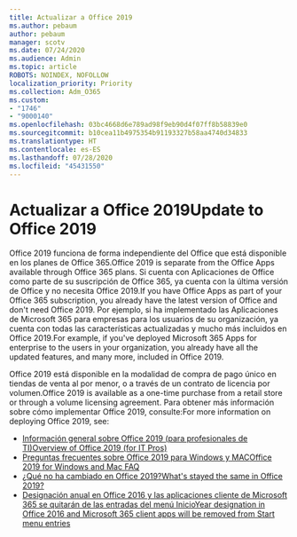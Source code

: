 ```yaml
---
title: Actualizar a Office 2019
ms.author: pebaum
author: pebaum
manager: scotv
ms.date: 07/24/2020
ms.audience: Admin
ms.topic: article
ROBOTS: NOINDEX, NOFOLLOW
localization_priority: Priority
ms.collection: Adm_O365
ms.custom:
- "1746"
- "9000140"
ms.openlocfilehash: 03bc4668d6e789ad98f9eb90d4f07ff8b58839e0
ms.sourcegitcommit: b10cea11b4975354b91193327b58aa4740d34833
ms.translationtype: HT
ms.contentlocale: es-ES
ms.lasthandoff: 07/28/2020
ms.locfileid: "45431550"
---
```

# <a name="update-to-office-2019"></a><span data-ttu-id="77c40-102">Actualizar a Office 2019</span><span class="sxs-lookup"><span data-stu-id="77c40-102">Update to Office 2019</span></span>

<span data-ttu-id="77c40-103">Office 2019 funciona de forma independiente del Office que está disponible en los planes de Office 365.</span><span class="sxs-lookup"><span data-stu-id="77c40-103">Office 2019 is separate from the Office Apps available through Office 365 plans.</span></span> <span data-ttu-id="77c40-104">Si cuenta con Aplicaciones de Office como parte de su suscripción de Office 365, ya cuenta con la última versión de Office y no necesita Office 2019.</span><span class="sxs-lookup"><span data-stu-id="77c40-104">If you have Office Apps as part of your Office 365 subscription, you already have the latest version of Office and don't need Office 2019.</span></span> <span data-ttu-id="77c40-105">Por ejemplo, si ha implementado las Aplicaciones de Microsoft 365 para empresas para los usuarios de su organización, ya cuenta con todas las características actualizadas y mucho más incluidos en Office 2019.</span><span class="sxs-lookup"><span data-stu-id="77c40-105">For example, if you've deployed Microsoft 365 Apps for enterprise to the users in your organization, you already have all the updated features, and many more, included in Office 2019.</span></span>

<span data-ttu-id="77c40-106">Office 2019 está disponible en la modalidad de compra de pago único en tiendas de venta al por menor, o a través de un contrato de licencia por volumen.</span><span class="sxs-lookup"><span data-stu-id="77c40-106">Office 2019 is available as a one-time purchase from a retail store or through a volume licensing agreement.</span></span> <span data-ttu-id="77c40-107">Para obtener más información sobre cómo implementar Office 2019, consulte:</span><span class="sxs-lookup"><span data-stu-id="77c40-107">For more information on deploying Office 2019, see:</span></span>  

- [<span data-ttu-id="77c40-108">Información general sobre Office 2019 (para profesionales de TI)</span><span class="sxs-lookup"><span data-stu-id="77c40-108">Overview of Office 2019 (for IT Pros)</span></span>](https://docs.microsoft.com/deployoffice/office2019/overview)  
- [<span data-ttu-id="77c40-109">Preguntas frecuentes sobre Office 2019 para Windows y MAC</span><span class="sxs-lookup"><span data-stu-id="77c40-109">Office 2019 for Windows and Mac FAQ</span></span>](https://support.microsoft.com/help/4133312)  
- [<span data-ttu-id="77c40-110">¿Qué no ha cambiado en Office 2019?</span><span class="sxs-lookup"><span data-stu-id="77c40-110">What's stayed the same in Office 2019?</span></span>](https://docs.microsoft.com/deployoffice/office2019/overview#whats-stayed-the-same-in-office-2019)  
- [<span data-ttu-id="77c40-111">Designación anual en Office 2016 y las aplicaciones cliente de Microsoft 365 se quitarán de las entradas del menú Inicio</span><span class="sxs-lookup"><span data-stu-id="77c40-111">Year designation in Office 2016 and Microsoft 365 client apps will be removed from Start menu entries</span></span>](https://support.office.com/article/8fe5e052-76d2-49de-af30-2e84ed3da907?wt.mc_id=Alchemy_ClientDIA)